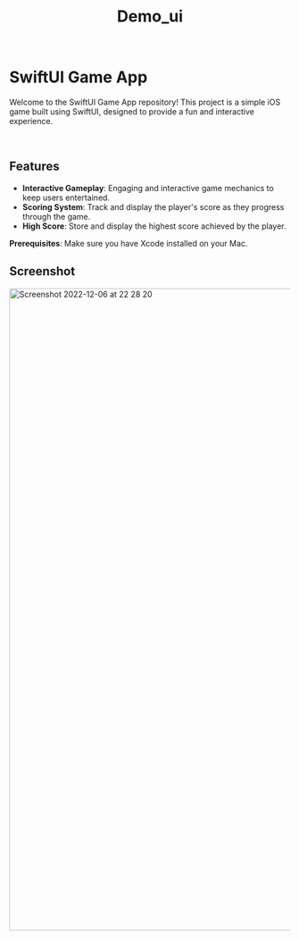 <div align="center">
  
# Demo_ui
</div>

$~~~~$

# SwiftUI Game App

Welcome to the SwiftUI Game App repository! This project is a simple iOS game built using SwiftUI, designed to provide a fun and interactive experience. 

$~~~~$
## Features

- **Interactive Gameplay**: Engaging and interactive game mechanics to keep users entertained.
- **Scoring System**: Track and display the player's score as they progress through the game.
- **High Score**: Store and display the highest score achieved by the player.


 **Prerequisites**: Make sure you have Xcode installed on your Mac.
$~~~~$
## Screenshot
<img width="1150" alt="Screenshot 2022-12-06 at 22 28 20" src="https://user-images.githubusercontent.com/66892634/205975472-7d43c719-543f-42e0-a8f6-ec1ece28551c.png">
